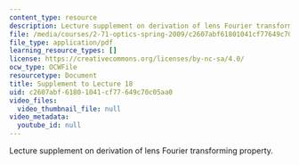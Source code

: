 ```yaml
---
content_type: resource
description: Lecture supplement on derivation of lens Fourier transforming property.
file: /media/courses/2-71-optics-spring-2009/c2607abf61801041cf77649c70c05aa0_MIT2_71S09_supp18.pdf
file_type: application/pdf
learning_resource_types: []
license: https://creativecommons.org/licenses/by-nc-sa/4.0/
ocw_type: OCWFile
resourcetype: Document
title: Supplement to Lecture 18
uid: c2607abf-6180-1041-cf77-649c70c05aa0
video_files:
  video_thumbnail_file: null
video_metadata:
  youtube_id: null
---
```

Lecture supplement on derivation of lens Fourier transforming property.